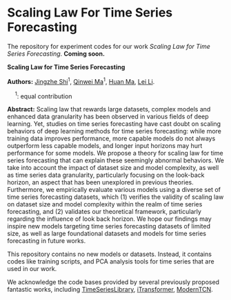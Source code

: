 # Scaling Law For Time Series Forecasting
The repository for experiment codes for our work *Scaling Law for Time Series Forecasting*. **Coming soon.**

**Scaling Law for Time Series Forecasting**

**Authors:** [Jingzhe Shi](mailto:shi-jz21@mails.tsinghua.edu.cn)$^{1}$, [Qinwei Ma](mailto:mqw21@mails.tsinghua.edu.cn)$^{1}$, [Huan Ma](mailto:mah21@mails.tsinghua.edu.cn), [Lei Li](mailto:lilei@di.ku.dk).

&emsp; $^1$: equal contribution

**Abstract:** Scaling law that rewards large datasets, complex models and enhanced data granularity has been observed in various fields of deep learning. Yet, studies on time series forecasting have cast doubt on scaling behaviors of deep learning methods for time series forecasting: while more training data improves performance, more capable models do not always outperform less capable models, and longer input horizons may hurt performance for some models.
  We propose a theory for scaling law for time series forecasting that can explain these seemingly abnormal behaviors. 
  We take into account the impact of dataset size and model complexity, as well as time series data granularity, particularly focusing on the look-back horizon, an aspect that has been unexplored in previous theories.
  Furthermore, we empirically evaluate various models using a diverse set of time series forecasting datasets, which (1) verifies the validity of scaling law on dataset size and model complexity within the realm of time series forecasting, and (2) validates our theoretical framework, particularly regarding the influence of look back horizon. We hope our findings may inspire new models targeting time series forecasting datasets of limited size, as well as large foundational datasets and models for time series forecasting in future works.

This repository contains no new models or datasets. Instead, it contains codes like training scripts, and PCA analysis tools for time series that are used in our work.

We acknowledge the code bases provided by several previously proposed fantastic works, including [TimeSeriesLibrary](https://github.com/thuml/Time-Series-Library), [iTransformer](https://github.com/thuml/iTransformer), [ModernTCN](https://github.com/luodhhh/ModernTCN).
